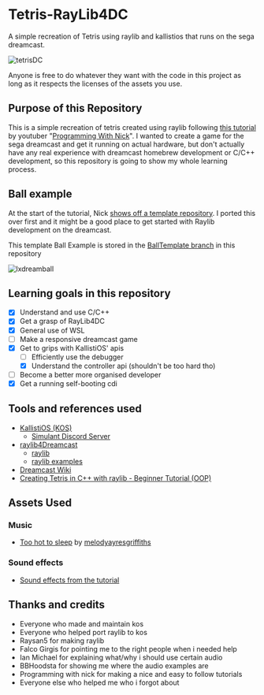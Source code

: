 # Tetris-RayLib4DC
A simple recreation of Tetris using raylib and kallistios that runs on the sega dreamcast.

![tetrisDC](https://github.com/user-attachments/assets/b2e70248-a426-476f-a259-4701653918df)

Anyone is free to do whatever they want with the code in this project as long as it respects the licenses of the assets you use.

## Purpose of this Repository
This is a simple recreation of tetris created using raylib following [this tutorial](https://www.youtube.com/watch?v=wVYKG_ch4yM) by youtuber "[Programming With Nick](https://www.youtube.com/@programmingwithnick)". I wanted to create a game for the sega dreamcast and get it running on actual hardware, but don't actually have any real experience with dreamcast homebrew development or C/C++ development, so this repository is going to show my whole learning process.

## Ball example
At the start of the tutorial, Nick [shows off a template repository](https://github.com/educ8s/Raylib-CPP-Starter-Template-for-VSCODE-V2/tree/main). I ported this over first and it might be a good place to get started with Raylib development on the dreamcast. 

This template Ball Example is stored in the [BallTemplate branch](https://github.com/Niisoks/Tetris-RayLib4DC/tree/BallTemplate) in this repository

![lxdreamball](https://github.com/user-attachments/assets/db12df31-a8cc-416d-8ef8-4d4bad9c2823)

## Learning goals in this repository
- [x] Understand and use C/C++
- [x] Get a grasp of RayLib4DC
- [x] General use of WSL
- [ ] Make a responsive dreamcast game
- [x] Get to grips with KallistiOS' apis
    - [ ] Efficiently use the debugger
    - [x] Understand the controller api (shouldn't be too hard tho)
- [ ] Become a better more organised developer
- [x] Get a running self-booting cdi

## Tools and references used
- [KallistiOS (KOS)](https://github.com/KallistiOS/KallistiOS)
    - [Simulant Discord Server](https://discord.gg/NtBGReCtBT)
- [raylib4Dreamcast](https://github.com/psxdev/raylib4Dreamcast)
    - [raylib](https://github.com/raysan5/raylib)
    - [raylib examples](https://www.raylib.com/examples.html)
- [Dreamcast Wiki](https://dreamcast.wiki/Dreamcast.wiki)
- [Creating Tetris in C++ with raylib - Beginner Tutorial (OOP)](https://www.youtube.com/watch?v=wVYKG_ch4yM)

## Assets Used
### Music
- [Too hot to sleep](https://pixabay.com/music/video-games-too-hot-to-sleep-soundtrack-electronic-puzzle-game-computer-141571/) by [melodyayresgriffiths](https://pixabay.com/users/melodyayresgriffiths-27269767/)

### Sound effects
- [Sound effects from the tutorial](https://www.youtube.com/watch?v=wVYKG_ch4yM)

## Thanks and credits
- Everyone who made and maintain kos
- Everyone who helped port raylib to kos
- Raysan5 for making raylib
- Falco Girgis for pointing me to the right people when i needed help
- Ian Michael for explaining what/why i should use certain audio
- BBHoodsta for showing me where the audio examples are
- Programming with nick for making a nice and easy to follow tutorials
- Everyone else who helped me who i forgot about
